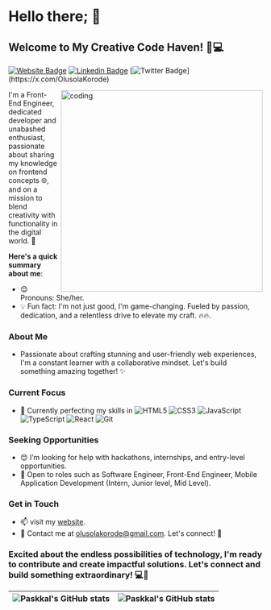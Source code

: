 # Hello there; 👋

## Welcome to My Creative Code Haven! 🎨💻

[![Website Badge](https://img.shields.io/badge/pasify.github.io-000000?style=for-the-badge&logo=Google-Chrome&logoColor=white&link=https://pasify.github.io)](https://pasify.github.io)
[![Linkedin Badge](https://img.shields.io/badge/olusola-korode-blue?style=for-the-badge&logo=Linkedin&logoColor=white&link=https://www.linkedin.com/in/ifesinachi-obiora-b62b7a216)](https://www.linkedin.com/in/ifesinachi-obiora-b62b7a216)
[![Twitter Badge](https://img.shields.io/badge/-@KorodeOlusola_-1ca0f1?style=for-the-badge&logo=x&logoColor=white&link=https://x.com/paschalobiora_)](https://x.com/OlusolaKorode)

<img align="right" alt="coding" width="400" src="https://media3.giphy.com/media/qgQUggAC3Pfv687qPC/giphy.gif">

I'm a Front-End Engineer, dedicated developer and unabashed enthusiast, passionate about sharing my knowledge on frontend concepts 🌐, and on a mission to blend creativity with functionality in the digital world. 🚀

**Here's a quick summary about me**:

- 😊 Pronouns: She/her.
- 💡 Fun fact: I'm not just good, I'm game-changing. Fueled by passion, dedication, and a relentless drive to elevate my craft. 🔥🔥.

### About Me

- Passionate about crafting stunning and user-friendly web experiences, I'm a constant learner with a collaborative mindset. Let's build something amazing together! ✨

### Current Focus

- 🌱 Currently perfecting my skills in
  ![HTML5](https://img.shields.io/badge/-HTML5-%23E44D27?style=flat-square&logo=html5&logoColor=ffffff)
  ![CSS3](https://img.shields.io/badge/-CSS3-%231572B6?style=flat-square&logo=css3)
  ![JavaScript](https://img.shields.io/badge/-JavaScript-%23F7DF1C?style=flat-square&logo=javascript&logoColor=000000&labelColor=%23F7DF1C&color=%23FFCE5A)
  ![TypeScript](https://img.shields.io/badge/-TypeScript-007ACC?style=flat-square&logo=typescript&logoColor=white)
  ![React](https://img.shields.io/badge/-React-%23282C34?style=flat-square&logo=react)
  ![Git](https://img.shields.io/badge/-Git-%23F05032?style=flat-square&logo=git&logoColor=%23ffffff)

### Seeking Opportunities

- 😊 I’m looking for help with hackathons, internships, and entry-level opportunities.
- 💼 Open to roles such as Software Engineer, Front-End Engineer, Mobile Application Development (Intern, Junior level, Mid Level).

### Get in Touch

- 📫 visit my [website](https://pasify.github.io).
- 📧 Contact me at [olusolakorode@gmail.com](mailto:olusolakorode@gmail.com). Let's connect! 🚀

### Excited about the endless possibilities of technology, I'm ready to contribute and create impactful solutions. Let's connect and build something extraordinary! 💻🚀

| <img align="center" src="https://github-readme-stats.vercel.app/api?username=pasify&show_icons=true&include_all_commits=true&hide_border=true" alt="Paskkal's GitHub stats" /> | <img align="center" src="https://github-readme-stats.vercel.app/api/top-langs/?username=pasify&langs_count=8&layout=compact&hide_border=true" alt="Paskkal's GitHub stats" /> |
| ------------------------------------------------------------------------------------------------------------------------------------------------------------------------------ | ----------------------------------------------------------------------------------------------------------------------------------------------------------------------------- |
